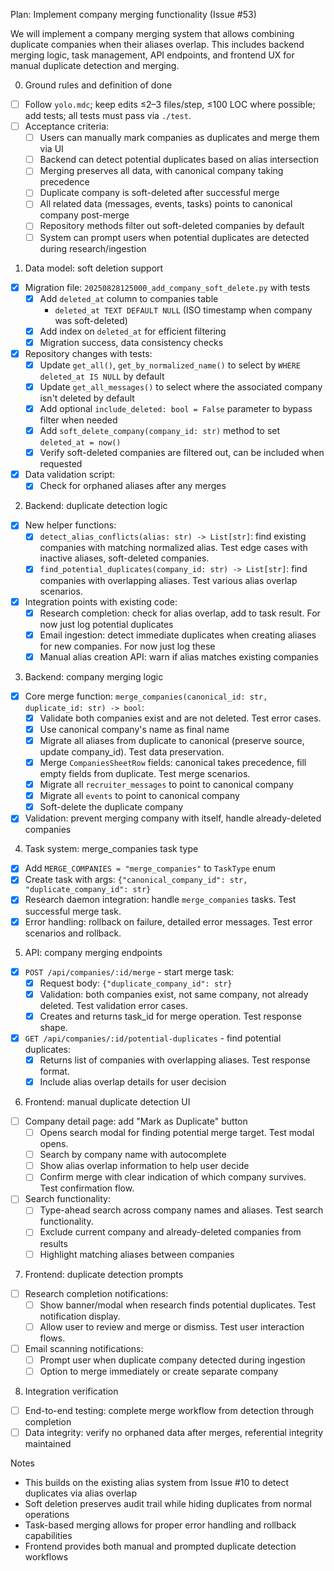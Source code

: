 Plan: Implement company merging functionality (Issue #53)

We will implement a company merging system that allows combining duplicate companies when their aliases overlap. This includes backend merging logic, task management, API endpoints, and frontend UX for manual duplicate detection and merging.

0. Ground rules and definition of done

- [ ] Follow `yolo.mdc`; keep edits ≤2–3 files/step, ≤100 LOC where possible; add tests; all tests must pass via `./test`.
- [ ] Acceptance criteria:
  - [ ] Users can manually mark companies as duplicates and merge them via UI
  - [ ] Backend can detect potential duplicates based on alias intersection
  - [ ] Merging preserves all data, with canonical company taking precedence
  - [ ] Duplicate company is soft-deleted after successful merge
  - [ ] All related data (messages, events, tasks) points to canonical company post-merge
  - [ ] Repository methods filter out soft-deleted companies by default
  - [ ] System can prompt users when potential duplicates are detected during research/ingestion

1. Data model: soft deletion support

- [x] Migration file: `20250828125000_add_company_soft_delete.py` with tests
    - [x] Add `deleted_at` column to companies table
         - `deleted_at TEXT DEFAULT NULL` (ISO timestamp when company was soft-deleted)
    - [x] Add index on `deleted_at` for efficient filtering
    - [x] Migration success, data consistency checks
- [x] Repository changes with tests:
  - [x] Update `get_all()`, `get_by_normalized_name()` to select by `WHERE deleted_at IS NULL` by default
  - [x] Update `get_all_messages()` to select where the associated company isn't deleted by default
  - [x] Add optional `include_deleted: bool = False` parameter to bypass filter when needed
  - [x] Add `soft_delete_company(company_id: str)` method to set `deleted_at = now()`
  - [x] Verify soft-deleted companies are filtered out, can be included when requested
- [x] Data validation script:
  - [x] Check for orphaned aliases after any merges

2. Backend: duplicate detection logic

- [x] New helper functions:
  - [x] `detect_alias_conflicts(alias: str) -> List[str]`: find existing companies with matching normalized alias. Test edge cases with inactive aliases, soft-deleted companies.
  - [x] `find_potential_duplicates(company_id: str) -> List[str]`: find companies with overlapping aliases.  Test various alias overlap scenarios. 
- [x] Integration points with existing code:
  - [x] Research completion: check for alias overlap, add to task result. For now just log potential duplicates
  - [x] Email ingestion: detect immediate duplicates when creating aliases for new companies. For now just log these
  - [x] Manual alias creation API: warn if alias matches existing companies

3. Backend: company merging logic

- [x] Core merge function: `merge_companies(canonical_id: str, duplicate_id: str) -> bool`:
  - [x] Validate both companies exist and are not deleted. Test error cases.
  - [x] Use canonical company's name as final name
  - [x] Migrate all aliases from duplicate to canonical (preserve source, update company_id). Test data preservation.
  - [x] Merge `CompaniesSheetRow` fields: canonical takes precedence, fill empty fields from duplicate. Test merge scenarios.
  - [x] Migrate all `recruiter_messages` to point to canonical company
  - [x] Migrate all `events` to point to canonical company  
  - [x] Soft-delete the duplicate company
- [x] Validation: prevent merging company with itself, handle already-deleted companies

4. Task system: merge_companies task type

- [x] Add `MERGE_COMPANIES = "merge_companies"` to `TaskType` enum
- [x] Create task with args: `{"canonical_company_id": str, "duplicate_company_id": str}`
- [x] Research daemon integration: handle `merge_companies` tasks. Test successful merge task.
- [x] Error handling: rollback on failure, detailed error messages. Test error scenarios and rollback.

5. API: company merging endpoints

- [x] `POST /api/companies/:id/merge` - start merge task:
  - [x] Request body: `{"duplicate_company_id": str}`
  - [x] Validation: both companies exist, not same company, not already deleted. Test validation error cases.
  - [x] Creates and returns task_id for merge operation. Test response shape.
- [x] `GET /api/companies/:id/potential-duplicates` - find potential duplicates:
  - [x] Returns list of companies with overlapping aliases. Test response format.
  - [x] Include alias overlap details for user decision

6. Frontend: manual duplicate detection UI

- [ ] Company detail page: add "Mark as Duplicate" button
  - [ ] Opens search modal for finding potential merge target. Test modal opens.
  - [ ] Search by company name with autocomplete
  - [ ] Show alias overlap information to help user decide
  - [ ] Confirm merge with clear indication of which company survives. Test confirmation flow.
- [ ] Search functionality:
  - [ ] Type-ahead search across company names and aliases. Test search functionality.
  - [ ] Exclude current company and already-deleted companies from results
  - [ ] Highlight matching aliases between companies

7. Frontend: duplicate detection prompts

- [ ] Research completion notifications:
  - [ ] Show banner/modal when research finds potential duplicates. Test notification display.
  - [ ] Allow user to review and merge or dismiss. Test user interaction flows.
- [ ] Email scanning notifications:
  - [ ] Prompt user when duplicate company detected during ingestion
  - [ ] Option to merge immediately or create separate company

8. Integration verification

- [ ] End-to-end testing: complete merge workflow from detection through completion
- [ ] Data integrity: verify no orphaned data after merges, referential integrity maintained

Notes

- This builds on the existing alias system from Issue #10 to detect duplicates via alias overlap
- Soft deletion preserves audit trail while hiding duplicates from normal operations
- Task-based merging allows for proper error handling and rollback capabilities
- Frontend provides both manual and prompted duplicate detection workflows

